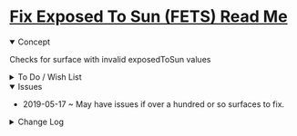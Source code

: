 # [Fix Exposed To Sun (FETS) Read Me]( #r0-4-0/fets-fix-exposed-to-sun/README.md )


<details open >

<summary>Concept</summary>

Checks for surface with invalid exposedToSun values

</details>

<details>

<summary>To Do / Wish List</summary>


</details>

<details open>

<summary>Issues</summary>

* 2019-05-17 ~ May have issues if over a hundred or so surfaces to fix.


</details>

<details>

<summary>Change Log</summary>

### 2019-05-16 ~ Theo

* C - FETS: Add readme and button
* F - FETS: Add fix single surface and view edits
* F - FETS: Simplify fix all

### 2019-05-15 ~ Theo

* F - First commit

</details>